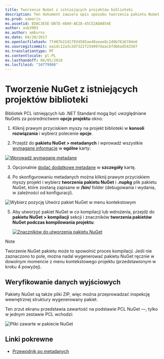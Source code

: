 ```yaml
---
title: Tworzenie NuGet z istniejących projektów biblioteki
description: Ten dokument zawiera opis sposobu tworzenia pakietu NuGet z istniejącego projektu biblioteki, dzięki czemu kod, aby być współużytkowana z innymi deweloperami.
ms.prod: xamarin
ms.assetid: EDAC3E5E-DB7D-40A9-AE28-45C52ADA854E
author: asb3993
ms.author: amburns
ms.date: 04/20/2017
ms.openlocfilehash: 7f407b22d1793d585ae40aeae8c2d9b7616784e6
ms.sourcegitcommit: ea1dc12a3c2d7322f234997daacbfdb6ad542507
ms.translationtype: MT
ms.contentlocale: pl-PL
ms.lasthandoff: 06/05/2018
ms.locfileid: "34779986"
---
```

# <a name="creating-a-nuget-from-existing-library-projects"></a>Tworzenie NuGet z istniejących projektów biblioteki

Bibliotek PCL istniejących lub .NET Standard mogą być uwzględniane NuGets za pośrednictwem **opcje projektu** okno:

1. Kliknij prawym przyciskiem myszy na projekt biblioteki w **konsoli rozwiązania** i wybierz polecenie **opcje**.

2. Przejdź do **pakietu NuGet > metadanych** i wprowadź wszystkie [wymagane informacje](~/cross-platform/app-fundamentals/nuget-multiplatform-libraries/metadata.md) w **ogólne** karty:

  [![](existing-library-images/existing-metadata-sml.png "Wprowadź wymagane metadane")](existing-library-images/existing-metadata.png#lightbox)

3. Opcjonalnie [dodać dodatkowe metadane](~/cross-platform/app-fundamentals/nuget-multiplatform-libraries/metadata.md) w **szczegóły** kartę.

4. Po skonfigurowaniu metadanych można kliknij prawym przyciskiem myszy projekt i wybierz **tworzenia pakietu NuGet** i **.nupkg** plik pakietu NuGet, które zostaną zapisane w **/bin/** folder (debugowania i wydania, w zależności od konfiguracji).

  ![](existing-library-images/create-nuget-package.png "Wybierz pozycję Utwórz pakiet NuGet w menu kontekstowym")

5. Aby utworzyć pakiet NuGet w _co_ kompilacji lub wdrożenia, przejdź do **pakietu NuGet > kompilacji** sekcji i znaczników **tworzenia pakietów NuGet podczas kompilowania projektu**:

    [![](existing-library-images/existing-tickbox-sml.png "Znaczników do utworzenia pakietu NuGet")](existing-library-images/existing-tickbox.png#lightbox)

> [!NOTE]
> Tworzenie NuGet pakietu może to spowolnić proces kompilacji. Jeśli nie zaznaczono to pole, można nadal wygenerować pakietu NuGet ręcznie w dowolnym momencie z menu kontekstowego projektu (przedstawionym w kroku 4 powyżej).

## <a name="verifying-the-output"></a>Weryfikowanie danych wyjściowych

Pakiety NuGet są także pliki ZIP, więc można przeprowadzać inspekcję wewnętrznej struktury wygenerowany pakiet.

Ten zrzut ekranu przedstawia zawartość na podstawie PCL NuGet —, tylko w jednym zestawie PCL wchodzi:

![](existing-library-images/nuget-output.png "Pliki zawarte w pakiecie NuGet")


## <a name="related-links"></a>Linki pokrewne

- [Przewodnik po metadanych](~/cross-platform/app-fundamentals/nuget-multiplatform-libraries/metadata.md)
